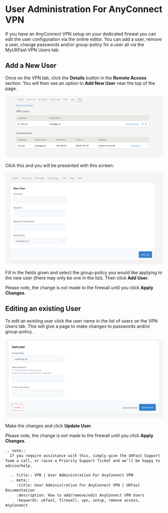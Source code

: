 # User Administration For AnyConnect VPN

If you have an AnyConnect VPN setup on your dedicated firewal you can edit the user configuration via the online editor.  You can 
add a user, remove a user, change passwords and/or group-policy for a user all via the MyUKFast VPN Users tab.

## Add a New User

Once on the VPN tab, click the **Details** button in the **Remote Access** section.  You will then see an option to **Add New User** near the top of the page.  

![VPN Users Tab](files/editor2_users_list_ra.PNG)

Click this and you will be presented
with this screen:

![Add User](files/editor2_new_user_ra.PNG)

Fill in the fields given and select the group-policy you would like applying to the new user (there may only be one in the list).  Then 
click **Add User**.

Please note, the change is not made to the firewall until you click **Apply Changes**.

## Editing an existing User

To edit an existing user click the user name in the list of users on the VPN Users tab.  This will give a page to make changes to passwords and/or group-policy.

![Edit User](files/editor2_edit_user_ra.PNG)

Make the changes and click **Update User**.

Please note, the change is not made to the firewall until you click **Apply Changes**.


```eval_rst
.. note::  
  If you require assistance with this, simply give the UKFast Support Team a call, or raise a Priority Support Ticket and we’ll be happy to advise/help.
```

```eval_rst
  .. title:: VPN | User Administration For AnyConnect VPN
  .. meta::
     :title: User Administration For AnyConnect VPN | UKFast Documentation
     :description: How to add/remove/edit AnyConnect VPN Users
     :keywords: ukfast, firewall, vpn, setup, remove access, AnyConnect
```
